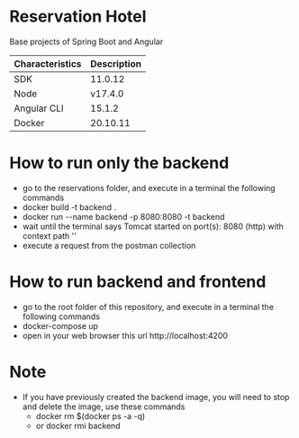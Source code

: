 # Reservation Hotel
  
  Base projects of Spring Boot and Angular 
  
| Characteristics | Description |
| --- | --- |
| SDK | 11.0.12 |
| Node | v17.4.0 |
| Angular CLI | 15.1.2 |
| Docker | 20.10.11 |


# How to run only the backend

 - go to the reservations folder, and execute in a terminal the following commands
 - docker build -t backend .
 - docker run --name backend -p 8080:8080 -t backend
 - wait until the terminal says Tomcat started on port(s): 8080 (http) with context path ''
 - execute a request from the postman collection
 
 # How to run backend and frontend
 - go to the root folder of this repository, and execute in a terminal the following commands
 - docker-compose up
 - open in your web browser this url http://localhost:4200
 
 # Note
 - If you have previously created the backend image, you will need to stop and delete the image, use these commands
   - docker rm $(docker ps -a -q)
   - or docker rmi backend
 

